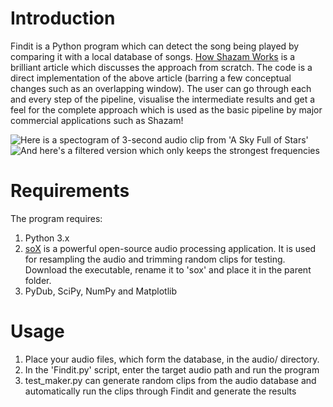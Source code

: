 # Introduction

Findit is a Python program which can detect the song being played by comparing it with a local database of songs.
[How Shazam Works](http://coding-geek.com/how-shazam-works/) is a brilliant article which discusses the approach from scratch. The code is a direct implementation of the above article (barring a few conceptual changes such as an overlapping window).
The user can go through each and every step of the pipeline, visualise the intermediate results and get a feel for the complete approach which is used as the basic pipeline by major commercial applications such as Shazam!

![Here is a spectogram of 3-second audio clip from 'A Sky Full of Stars'](img/spectogram.jpg?raw=true "Spectogram")
![And here's a filtered version which only keeps the strongest frequencies](img/filtered.jpg?raw=true "Discretized Spectogram")

# Requirements

The program requires:
1. Python 3.x
2. [soX](http://sox.sourceforge.net) is a powerful open-source audio processing application. It is used for resampling the audio and trimming random clips for testing. Download the executable, rename it to 'sox' and place it in the parent folder.
3. PyDub, SciPy, NumPy and Matplotlib

# Usage

1. Place your audio files, which form the database, in the audio/ directory.
2. In the 'Findit.py' script, enter the target audio path and run the program
3. test_maker.py can generate random clips from the audio database and automatically run the clips through Findit and generate the results
